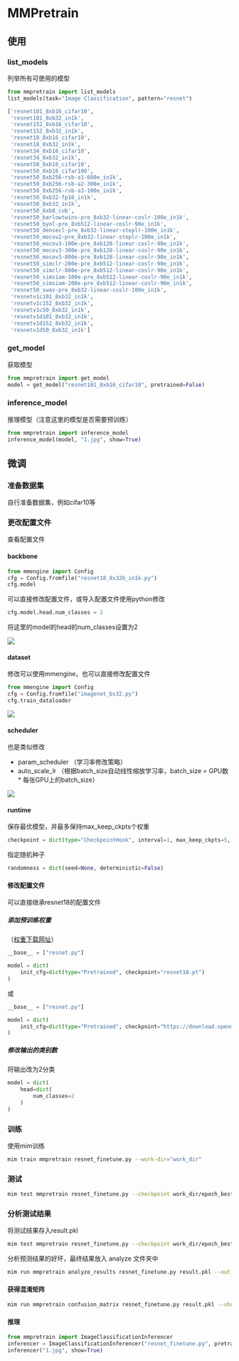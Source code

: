 # MMPretrain

## 使用
### list_models
列举所有可使用的模型
``` python
from mmpretrain import list_models
list_models(task="Image Classification", pattern="resnet")
```
``` bash
['resnet101_8xb16_cifar10',
 'resnet101_8xb32_in1k',
 'resnet152_8xb16_cifar10',
 'resnet152_8xb32_in1k',
 'resnet18_8xb16_cifar10',
 'resnet18_8xb32_in1k',
 'resnet34_8xb16_cifar10',
 'resnet34_8xb32_in1k',
 'resnet50_8xb16_cifar10',
 'resnet50_8xb16_cifar100',
 'resnet50_8xb256-rsb-a1-600e_in1k',
 'resnet50_8xb256-rsb-a2-300e_in1k',
 'resnet50_8xb256-rsb-a3-100e_in1k',
 'resnet50_8xb32-fp16_in1k',
 'resnet50_8xb32_in1k',
 'resnet50_8xb8_cub',
 'resnet50_barlowtwins-pre_8xb32-linear-coslr-100e_in1k',
 'resnet50_byol-pre_8xb512-linear-coslr-90e_in1k',
 'resnet50_densecl-pre_8xb32-linear-steplr-100e_in1k',
 'resnet50_mocov2-pre_8xb32-linear-steplr-100e_in1k',
 'resnet50_mocov3-100e-pre_8xb128-linear-coslr-90e_in1k',
 'resnet50_mocov3-300e-pre_8xb128-linear-coslr-90e_in1k',
 'resnet50_mocov3-800e-pre_8xb128-linear-coslr-90e_in1k',
 'resnet50_simclr-200e-pre_8xb512-linear-coslr-90e_in1k',
 'resnet50_simclr-800e-pre_8xb512-linear-coslr-90e_in1k',
 'resnet50_simsiam-100e-pre_8xb512-linear-coslr-90e_in1k',
 'resnet50_simsiam-200e-pre_8xb512-linear-coslr-90e_in1k',
 'resnet50_swav-pre_8xb32-linear-coslr-100e_in1k',
 'resnetv1c101_8xb32_in1k',
 'resnetv1c152_8xb32_in1k',
 'resnetv1c50_8xb32_in1k',
 'resnetv1d101_8xb32_in1k',
 'resnetv1d152_8xb32_in1k',
 'resnetv1d50_8xb32_in1k']
```
### get_model
获取模型
``` python
from mmpretrain import get_model
model = get_model("resnet101_8xb16_cifar10", pretrained=False)
```

### inference_model
推理模型（注意这里的模型是否需要预训练）
``` python
from mmpretrain import inference_model
inference_model(model, "1.jpg", show=True)
```

## 微调
### 准备数据集
自行准备数据集，例如cifar10等
### 更改配置文件
查看配置文件
#### backbone
``` python
from mmengine import Config
cfg = Config.fromfile("resnet18_8x32b_in1k.py")
cfg.model
```
可以直接修改配置文件，或导入配置文件使用python修改
``` python
cfg.model.head.num_classes = 2
```
将这里的model的head的num_classes设置为2

![](imgs/1.png)
#### dataset
修改可以使用mmengine，也可以直接修改配置文件
``` python 
from mmengine import Config
cfg = Config.fromfile("imagenet_bs32.py")
cfg.train_dataloader
```

![](imgs/2.png)
#### scheduler
也是类似修改
- param_scheduler （学习率修改策略）
- auto_scale_lr （根据batch_size自动线性缩放学习率，batch_size = GPU数 * 每张GPU上的batch_size）

![](imgs/3.png)

#### runtime
保存最优模型，并最多保持max_keep_ckpts个权重
``` python
checkpoint = dict(type="CheckpointHook", interval=1, max_keep_ckpts=5, save_best="auto")
```
指定随机种子
``` python
randomness = dict(seed=None, deterministic=False)
```

#### 修改配置文件
可以直接继承resnet18的配置文件

##### 添加预训练权重
（[权重下载网址](https://mmpretrain.readthedocs.io/zh_CN/latest/papers/resnet.html)）
``` python
__base__ = ["resnet.py"]

model = dict(
    init_cfg=dict(type="Pretrained", checkpoint="resnet18.pt")
)
```
或
``` python
__base__ = ["resnet.py"]

model = dict(
    init_cfg=dict(type="Pretrained", checkpoint="https://download.openmmlab.com/mmclassification/v0/resnet/resnet18_8xb32_in1k_20210831-fbbb1da6.pth")
)
```

##### 修改输出的类别数 
将输出改为2分类
``` python
model = dict(
    head=dict(
        num_classes=2
    )
)
```

### 训练
使用mim训练
``` bash
mim train mmpretrain resnet_finetune.py --work-dir="work_dir"
```
### 测试
``` bash
mim test mmpretrain resnet_finetune.py --checkpoint work_dir/epoch_best.pt
```

### 分析测试结果
将测试结果存入result.pkl
``` bash
mim test mmpretrain resnet_finetune.py --checkpoint work_dir/epoch_best.pt --out result.pkl
```

分析预测结果的好坏，最终结果放入 analyze 文件夹中
``` bash
mim run mmpretrain analyze_results resnet_finetune.py result.pkl --out_dir analyze
```

#### 获得混淆矩阵
``` bash
mim run mmpretrain confusion_matrix resnet_finetune.py result.pkl --show --include-values
```

#### 推理
``` python
from mmpretrain import ImageClassificationInferencer
inferencer = ImageClassificationInferencer("resnet_finetune.py", pretrained="work_dir/epoch_best.pt")
inferencer("1.jpg", show=True)
```
